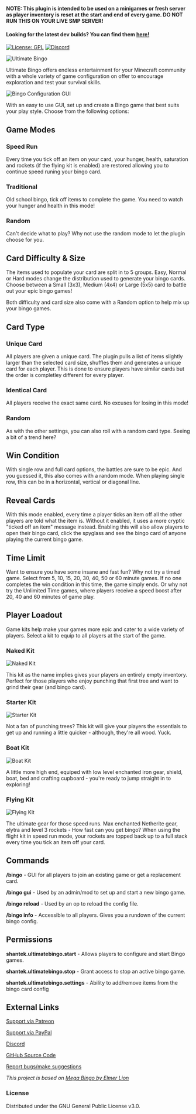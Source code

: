 **NOTE: This plugin is intended to be used on a minigames or fresh server as player inventory is reset at the start and end of every game. DO NOT RUN THIS ON YOUR LIVE SMP SERVER!**

#### Looking for the latest dev builds? You can find them [here!](https://shantek.dev/job/UltimateBingo/)

[![License: GPL](https://img.shields.io/badge/license-GPL-blue.svg)](LICENSE)
[![Discord](https://img.shields.io/discord/628396916639793152.svg?color=%237289da&label=discord)](https://shantek.co/discord)

![Ultimate Bingo](https://cdn.modrinth.com/data/cached_images/84531613476ecfe43f1395c2bc048ad116089561.png)

Ultimate Bingo offers endless entertainment for your Minecraft community with a whole variety of game configuration on offer to encourage exploration and test your survival skills.

![Bingo Configuration GUI](https://cdn.modrinth.com/data/cached_images/8f401dc509c050112644e16cfc325969f94441e0.png)

With an easy to use GUI, set up and create a Bingo game that best suits your play style. Choose from the following options:

## Game Modes
### Speed Run
Every time you tick off an item on your card, your hunger, health, saturation and rockets (if the flying kit is enabled) are restored allowing you to continue speed runing your bingo card.

### Traditional
Old school bingo, tick off items to complete the game. You need to watch your hunger and health in this mode!

### Random
Can't decide what to play? Why not use the random mode to let the plugin choose for you.

## Card Difficulty & Size
The items used to populate your card are split in to 5 groups. Easy, Normal or Hard modes change the distribution used to generate your bingo cards. Choose between a Small (3x3), Medium (4x4) or Large (5x5) card to battle out your epic bingo games!

Both difficulty and card size also come with a Random option to help mix up your bingo games.


## Card Type
### Unique Card
All players are given a unique card. The plugin pulls a list of items slightly larger than the selected card size, shuffles them and generates a unique card for each player. This is done to ensure players have similar cards but the order is completley different for every player.

### Identical Card
All players receive the exact same card. No excuses for losing in this mode!

### Random
As with the other settings, you can also roll with a random card type. Seeing a bit of a trend here?

## Win Condition
With single row and full card options, the battles are sure to be epic. And you guessed it, this also comes with a random mode. When playing single row, this can be in a horizontal, vertical or diagonal line.

## Reveal Cards
With this mode enabled, every time a player ticks an item off all the other players are told what the item is. Without it enabled, it uses a more cryptic "ticked off an item" message instead. Enabling this will also allow players to open their bingo card, click the spyglass and see the bingo card of anyone playing the current bingo game.

## Time Limit
Want to ensure you have some insane and fast fun? Why not try a timed game. Select from 5, 10, 15, 20, 30, 40, 50 or 60 minute games. If no one completes the win condition in this time, the game simply ends. Or why not try the Unlimited Time games, where players receive a speed boost after 20, 40 and 60 minutes of game play.

## Player Loadout
Game kits help make your games more epic and cater to a wide variety of players. Select a kit to equip to all players at the start of the game.

### Naked Kit
![Naked Kit](https://cdn.modrinth.com/data/cached_images/ee2fb553c2bd1e69c3709b590bef07f333c4c67e.png)

This kit as the name implies gives your players an entirely empty inventory. Perfect for those players who enjoy punching that first tree and want to grind their gear (and bingo card).

### Starter Kit
![Starter Kit](https://cdn.modrinth.com/data/cached_images/c63250f69bef34e6fdbfe0e576b6e44caf02f6a9.png)

Not a fan of punching trees? This kit will give your players the essentials to get up and running a little quicker - although, they're all wood. Yuck.

### Boat Kit
![Boat Kit](https://cdn.modrinth.com/data/cached_images/e2dfbda6a22366838c9d78638257e26c9e7d386e.png)

A little more high end, equiped with low level enchanted iron gear, shield, boat, bed and crafting cupboard - you're ready to jump straight in to exploring!

### Flying Kit
![Flying Kit](https://cdn.modrinth.com/data/cached_images/a03074d612937330316294f03f507336f4745c25.png)

The ultimate gear for those speed runs. Max enchanted Netherite gear, elytra and level 3 rockets - How fast can you get bingo? When using the flight kit in speed run mode, your rockets are topped back up to a full stack every time you tick an item off your card.

## Commands

**/bingo** - GUI for all players to join an existing game or get a replacement card.

**/bingo gui** - Used by an admin/mod to set up and start a new bingo game.

**/bingo reload** - Used by an op to reload the config file.

**/bingo info** - Accessible to all players. Gives you a rundown of the current bingo config.

## Permissions

**shantek.ultimatebingo.start** - Allows players to configure and start Bingo games.

**shantek.ultimatebingo.stop** - Grant access to stop an active bingo game.

**shantek.ultimatebingo.settings** - Ability to add/remove items from the bingo card config



## External Links

[Support via Patreon](https://shantek.co/patreon)

[Support via PayPal](https://shantek.co/bingo-donate)

[Discord](https://shantek.co/discord)

[GitHub Source Code](https://github.com/shantek/UltimateBingo)

[Report bugs/make suggestions](https://github.com/shantek/UltimateBingo/issues)

_This project is based on [Mega Bingo by Elmer Lion](https://github.com/ElmerLion/megabingo)_


### License
Distributed under the GNU General Public License v3.0.